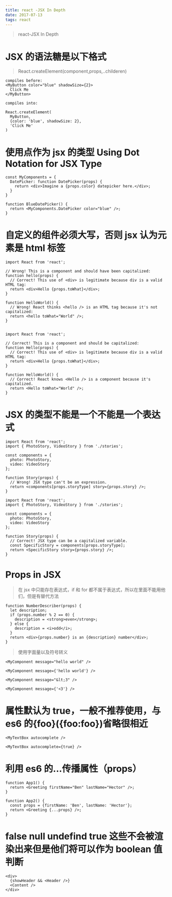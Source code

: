 ```yaml
---
title: react -JSX In Depth
date: 2017-07-13
tags: react
---
```


> react-JSX In Depth

<!-- more --> 

# JSX 的语法糖是以下格式

> React.createElement(component,props,..childeren)

```
compiles before:
<MyButton color="blue" shadowSize={2}>
  Click Me
</MyButton>

compiles into:

React.createElement(
  MyButton,
  {color: 'blue', shadowSize: 2},
  'Click Me'
)
```

# 使用点作为 jsx 的类型 Using Dot Notation for JSX Type

```
const MyComponents = {
  DatePicker: function DatePicker(props) {
    return <div>Imagine a {props.color} datepicker here.</div>;
  }
}

function BlueDatePicker() {
  return <MyComponents.DatePicker color="blue" />;
}
```

# 自定义的组件必须大写，否则 jsx 认为元素是 html 标签

```
import React from 'react';

// Wrong! This is a component and should have been capitalized:
function hello(props) {
  // Correct! This use of <div> is legitimate because div is a valid HTML tag:
  return <div>Hello {props.toWhat}</div>;
}

function HelloWorld() {
  // Wrong! React thinks <hello /> is an HTML tag because it's not capitalized:
  return <hello toWhat="World" />;
}


import React from 'react';

// Correct! This is a component and should be capitalized:
function Hello(props) {
  // Correct! This use of <div> is legitimate because div is a valid HTML tag:
  return <div>Hello {props.toWhat}</div>;
}

function HelloWorld() {
  // Correct! React knows <Hello /> is a component because it's capitalized.
  return <Hello toWhat="World" />;
}
```

# JSX 的类型不能是一个不能是一个表达式

```
import React from 'react';
import { PhotoStory, VideoStory } from './stories';

const components = {
  photo: PhotoStory,
  video: VideoStory
};

function Story(props) {
  // Wrong! JSX type can't be an expression.
  return <components[props.storyType] story={props.story} />;
}

import React from 'react';
import { PhotoStory, VideoStory } from './stories';

const components = {
  photo: PhotoStory,
  video: VideoStory
};

function Story(props) {
  // Correct! JSX type can be a capitalized variable.
  const SpecificStory = components[props.storyType];
  return <SpecificStory story={props.story} />;
}

```

# Props in JSX

> 在 jsx 中只能存在表达式，if 和 for 都不属于表达式，所以在里面不能用他们，但是有替代方法

```
function NumberDescriber(props) {
  let description;
  if (props.number % 2 == 0) {
    description = <strong>even</strong>;
  } else {
    description = <i>odd</i>;
  }
  return <div>{props.number} is an {description} number</div>;
}
```

> 使用字面量以及符号转义

```
<MyComponent message="hello world" />

<MyComponent message={'hello world'} />

<MyComponent message="&lt;3" />

<MyComponent message={'<3'} />
```

# 属性默认为 true，一般不推荐使用，与 es6 的{foo}({foo:foo})省略很相近

```
<MyTextBox autocomplete />

<MyTextBox autocomplete={true} />
```

# 利用 es6 的...传播属性（props）

```
function App1() {
  return <Greeting firstName="Ben" lastName="Hector" />;
}

function App2() {
  const props = {firstName: 'Ben', lastName: 'Hector'};
  return <Greeting {...props} />;
}
```

# false null undefind true 这些不会被渲染出来但是他们将可以作为 boolean 值判断

```
<div>
  {showHeader && <Header />}
  <Content />
</div>
```
